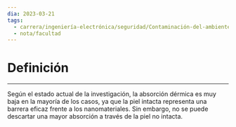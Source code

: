 ```yaml
---
dia: 2023-03-21
tags:
  - carrera/ingeniería-electrónica/seguridad/Contaminación-del-ambiente-laboral
  - nota/facultad
---
```

# Definición
---
Según el estado actual de la investigación, la absorción dérmica es muy baja en la mayoría de los casos, ya que la piel intacta representa una barrera eficaz frente a los nanomateriales. Sin embargo, no se puede descartar una mayor absorción a través de la piel no intacta.